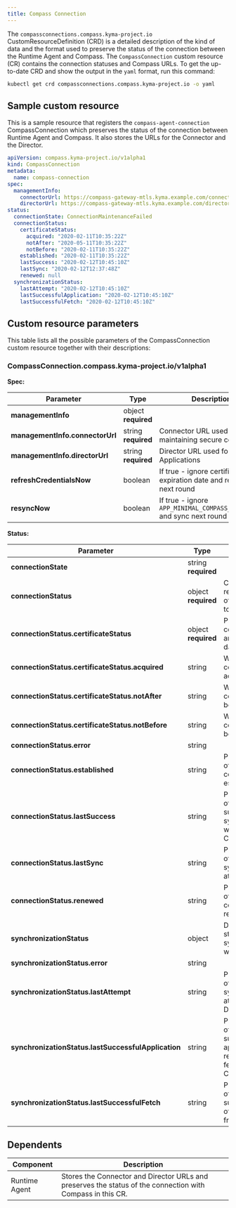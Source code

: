 ```yaml
---
title: Compass Connection
---
```


The `compassconnections.compass.kyma-project.io` CustomResourceDefinition (CRD) 
is a detailed description of the kind of data and the format used to preserve 
the status of the connection between the Runtime Agent and Compass. 
The `CompassConnection` custom resource (CR) contains the connection statuses and Compass URLs.
To get the up-to-date CRD and show the output in the `yaml` format, run this command:

```bash
kubectl get crd compassconnections.compass.kyma-project.io -o yaml
```

## Sample custom resource

This is a sample resource that registers the `compass-agent-connection` CompassConnection
which preserves the status of the connection between Runtime Agent and Compass. 
It also stores the URLs for the Connector and the Director.

```yaml
apiVersion: compass.kyma-project.io/v1alpha1
kind: CompassConnection
metadata:
  name: compass-connection
spec:
  managementInfo:
    connectorUrl: https://compass-gateway-mtls.kyma.example.com/connector/graphql
    directorUrl: https://compass-gateway-mtls.kyma.example.com/director/graphql
status:
  connectionState: ConnectionMaintenanceFailed
  connectionStatus:
    certificateStatus:
      acquired: "2020-02-11T10:35:22Z"
      notAfter: "2020-05-11T10:35:22Z"
      notBefore: "2020-02-11T10:35:22Z"
    established: "2020-02-11T10:35:22Z"
    lastSuccess: "2020-02-12T10:45:10Z"
    lastSync: "2020-02-12T12:37:48Z"
    renewed: null
  synchronizationStatus:
    lastAttempt: "2020-02-12T10:45:10Z"
    lastSuccessfulApplication: "2020-02-12T10:45:10Z"
    lastSuccessfulFetch: "2020-02-12T10:45:10Z"
```

## Custom resource parameters

This table lists all the possible parameters of the CompassConnection custom resource together with their descriptions:

<!-- The table below was generated automatically -->
<!-- Some special tags (html comments) are at the end of lines due to markdown requirements. -->
<!-- The content between "TABLE-START" and "TABLE-END" will be replaced -->

<!-- TABLE-START -->
### CompassConnection.compass.kyma-project.io/v1alpha1

**Spec:**

| Parameter | Type | Description |
| ---- | ----------- | ---- |
| **managementInfo** | object **required** |  |
| **managementInfo.connectorUrl** | string **required** | Connector URL used for maintaining secure connection. |
| **managementInfo.directorUrl** | string **required** | Director URL used for fetching Applications |
| **refreshCredentialsNow** | boolean | If true - ignore certificate expiration date and refresh next round |
| **resyncNow** | boolean | If true - ignore `APP_MINIMAL_COMPASS_SYNC_TIME` and sync next round |

**Status:**

| Parameter | Type | Description |
| ---- | ----------- | ---- |
| **connectionState** | string **required** |  |
| **connectionStatus** | object **required** | ConnectionStatus represents status of a connection to Compass |
| **connectionStatus.certificateStatus** | object **required** | Provides the certificate issue and expiration dates. |
| **connectionStatus.certificateStatus.acquired** | string | When the certificate was acquired |
| **connectionStatus.certificateStatus.notAfter** | string | When the certificate stops being valid |
| **connectionStatus.certificateStatus.notBefore** | string | When the certificate becomes valid |
| **connectionStatus.error** | string |  |
| **connectionStatus.established** | string | Provides the date of when the connection was established |
| **connectionStatus.lastSuccess** | string | Provides the date of the last successful synchronization with the Connector |
| **connectionStatus.lastSync** | string | Provides the date of the last synchronization attempt |
| **connectionStatus.renewed** | string | Provides the date of the last certificate renewal |
| **synchronizationStatus** | object | Describes the status of the synchronization with the Director |
| **synchronizationStatus.error** | string |  |
| **synchronizationStatus.lastAttempt** | string | Provides the date of the last synchronization attempt with the Director |
| **synchronizationStatus.lastSuccessfulApplication** | string | Provides the date of the last successful application of resources fetched from Compass |
| **synchronizationStatus.lastSuccessfulFetch** | string | Provides the date of the last successful fetch of resources from the Director |

<!-- TABLE-END -->

## Dependents

| **Component** | **Description**                                                                                            |
|---------------|------------------------------------------------------------------------------------------------------------|
| Runtime Agent | Stores the Connector and Director URLs and preserves the status of the connection with Compass in this CR. |

